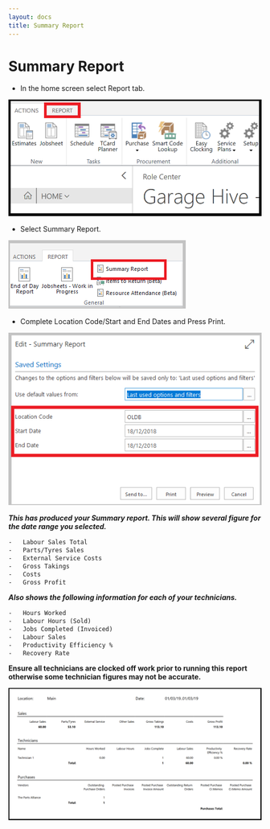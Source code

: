 ```yaml
---
layout: docs
title: Summary Report  
---
```


#   Summary Report 

*   In the home screen select Report tab. 

![](media/garagehive-end-of-day1.png)

*   Select Summary Report.

![](media/garagehive-end-of-day6.png)

*   Complete Location Code/Start and End Dates and Press Print. 

![](media/garagehive-end-of-day7.png)

***This has produced your Summary report. This will show several figure for the date range you selected.***

    -  	Labour Sales Total 
    -	Parts/Tyres Sales 
    -	External Service Costs 
    -	Gross Takings 
    -	Costs 
    -	Gross Profit 

***Also shows the following information for each of your technicians.***

    -	Hours Worked 
    -	Labour Hours (Sold) 
    -	Jobs Completed (Invoiced)  
    -	Labour Sales 
    -	Productivity Efficiency %
    -	Recovery Rate 

**Ensure all technicians are clocked off work prior to running this report otherwise some technician figures may not be accurate.**

![](media/garagehive-summary-report1.png)


